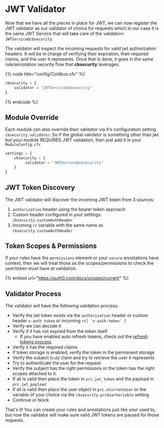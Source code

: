 # JWT Validator

Now that we have all the pieces in place for JWT, we can now register the JWT validator as our validator of choice for requests which in our case it is the same JWT Service that will take care of the validation: `JWTService@cbsecurity`. 

The validator will inspect the incoming requests for valid jwt authorization headers. It will be in charge of verifying their expiration, their required claims, and the user it represents. Once that is done, it goes in the same rule/annotation security flow that **cbsecurity** leverages.

{% code title="config/Coldbox.cfc" %}
```javascript
cbsecurity = {
    validator = "JWTService@cbsecurity"
}
```
{% endcode %}

## Module Override

Each module can also override their validator via it's configuration setting `cbsecurity.validator`. So if the global validator is something other than jwt but your module REQUIRES JWT validation, then just add it in your `ModuleConfig.cfc`

```javascript
settings = {
    cbsecurity = {
         validator = "JWTService@cbsecurity"
    }
}
```

## JWT Token Discovery

The JWT validator will discover the incoming JWT token from 3 sources:

1. `authorization` header using the bearer token approach
2. Custom header configured in your settings: `cbsecurity.customAuthHeader`
3. Incoming `rc` variable with the same name as `cbsecurity.customAuthHeader`

## Token Scopes & Permissions

If your rules have the `permissions` element or your `secure` annotations have context, then we will treat those as the scopes/permissions to check the user/token must have at validation.

{% embed url="https://auth0.com/docs/scopes/current" %}

## Validator Process

The validator will have the following validation process:

* Verify the jwt token exists via the `authorization` header or custom header `x-auth-token` or incoming `rc[ 'x-auth-token' ]`
* Verify we can decode it
* Verify if it has not expired from the token itself
  * If you have enabled auto refresh tokens, check out the [refresh tokens process](refresh-tokens.md#enableautorefreshvalidator).
* Verify it has the required claims
* If token storage is enabled, verify the token in the permanent storage
* Verify the subject \(`sub`\) claim and try to retrieve the user it represents
* Try to authenticate the user for the request
* Verify the subject has the right permissions or the token has the right scopes attached to it.
* If all is valid then place the token in `prc.jwt_token` and the payload in `prc.jwt_payload`
* If all is valid then place the user object in `prc.oCurrentUser` or the variable of your choice via the `cbsecurity.prcUserVariable` setting.
* Continue or block

That's it!  You can create your rules and annotations just like your used to, but now the validator will make sure valid JWT tokens are passed for those requests.

